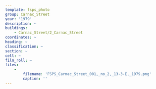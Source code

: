 ```yaml
---
template: fsps_photo
group: Carnac_Street
year: '1979'
description: ~
buildings:
    - Carnac_Street/2_Carnac_Street
coordinates: ~
heading: ~
classification: ~
section: ~
cell: ~
film_roll: ~
files:
    -
        filename: 'FSPS_Carnac_Street_001,_no_2,_13-3-E,_1979.png'
        caption: ''
---
```

